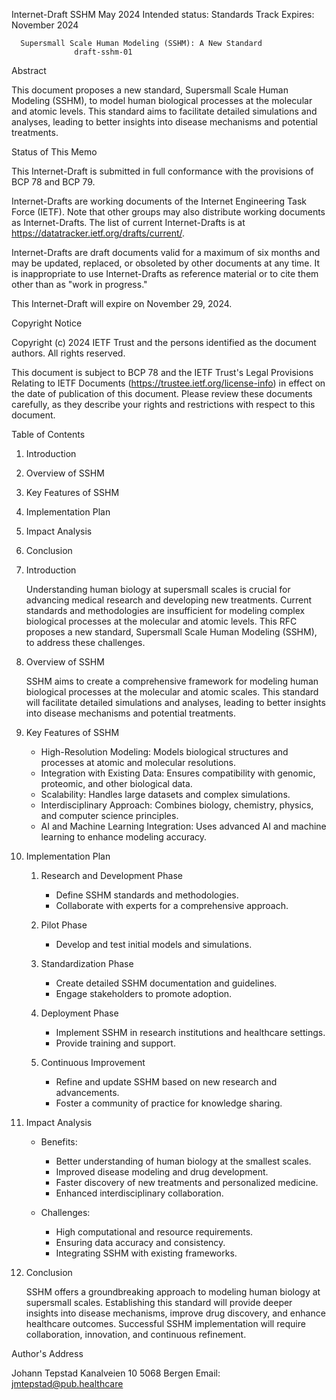 Internet-Draft                     SSHM                       May 2024
Intended status: Standards Track
Expires: November 2024

      Supersmall Scale Human Modeling (SSHM): A New Standard
                  draft-sshm-01

Abstract

   This document proposes a new standard, Supersmall Scale Human Modeling
   (SSHM), to model human biological processes at the molecular and atomic
   levels. This standard aims to facilitate detailed simulations and analyses,
   leading to better insights into disease mechanisms and potential treatments.

Status of This Memo

   This Internet-Draft is submitted in full conformance with the
   provisions of BCP 78 and BCP 79.

   Internet-Drafts are working documents of the Internet Engineering
   Task Force (IETF). Note that other groups may also distribute working
   documents as Internet-Drafts. The list of current Internet-Drafts is
   at https://datatracker.ietf.org/drafts/current/.

   Internet-Drafts are draft documents valid for a maximum of six months
   and may be updated, replaced, or obsoleted by other documents at any
   time. It is inappropriate to use Internet-Drafts as reference
   material or to cite them other than as "work in progress."

   This Internet-Draft will expire on November 29, 2024.

Copyright Notice

   Copyright (c) 2024 IETF Trust and the persons identified as the
   document authors. All rights reserved.

   This document is subject to BCP 78 and the IETF Trust's Legal
   Provisions Relating to IETF Documents
   (https://trustee.ietf.org/license-info) in effect on the date of
   publication of this document. Please review these documents carefully,
   as they describe your rights and restrictions with respect to this
   document.

Table of Contents

   1. Introduction
   2. Overview of SSHM
   3. Key Features of SSHM
   4. Implementation Plan
   5. Impact Analysis
   6. Conclusion

1. Introduction

   Understanding human biology at supersmall scales is crucial for advancing
   medical research and developing new treatments. Current standards and
   methodologies are insufficient for modeling complex biological processes at
   the molecular and atomic levels. This RFC proposes a new standard, Supersmall
   Scale Human Modeling (SSHM), to address these challenges.

2. Overview of SSHM

   SSHM aims to create a comprehensive framework for modeling human biological
   processes at the molecular and atomic scales. This standard will facilitate
   detailed simulations and analyses, leading to better insights into disease
   mechanisms and potential treatments.

3. Key Features of SSHM

   - High-Resolution Modeling: Models biological structures and processes at
     atomic and molecular resolutions.
   - Integration with Existing Data: Ensures compatibility with genomic,
     proteomic, and other biological data.
   - Scalability: Handles large datasets and complex simulations.
   - Interdisciplinary Approach: Combines biology, chemistry, physics, and
     computer science principles.
   - AI and Machine Learning Integration: Uses advanced AI and machine learning
     to enhance modeling accuracy.

4. Implementation Plan

   1. Research and Development Phase
      - Define SSHM standards and methodologies.
      - Collaborate with experts for a comprehensive approach.

   2. Pilot Phase
      - Develop and test initial models and simulations.

   3. Standardization Phase
      - Create detailed SSHM documentation and guidelines.
      - Engage stakeholders to promote adoption.

   4. Deployment Phase
      - Implement SSHM in research institutions and healthcare settings.
      - Provide training and support.

   5. Continuous Improvement
      - Refine and update SSHM based on new research and advancements.
      - Foster a community of practice for knowledge sharing.

5. Impact Analysis

   - Benefits:
     - Better understanding of human biology at the smallest scales.
     - Improved disease modeling and drug development.
     - Faster discovery of new treatments and personalized medicine.
     - Enhanced interdisciplinary collaboration.

   - Challenges:
     - High computational and resource requirements.
     - Ensuring data accuracy and consistency.
     - Integrating SSHM with existing frameworks.

6. Conclusion

   SSHM offers a groundbreaking approach to modeling human biology at
   supersmall scales. Establishing this standard will provide deeper insights
   into disease mechanisms, improve drug discovery, and enhance healthcare
   outcomes. Successful SSHM implementation will require collaboration,
   innovation, and continuous refinement.

Author's Address

   Johann Tepstad
   Kanalveien 10
   5068 Bergen
   Email: jmtepstad@pub.healthcare

